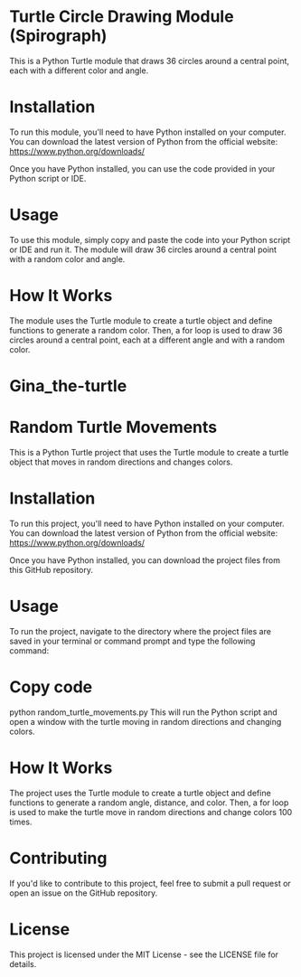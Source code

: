 # Turtle Circle Drawing Module (Spirograph)

This is a Python Turtle module that draws 36 circles around a central point, each with a different color and angle.

# Installation

To run this module, you'll need to have Python installed on your computer. You can download the latest version of Python from the official website: https://www.python.org/downloads/

Once you have Python installed, you can use the code provided in your Python script or IDE.

# Usage

To use this module, simply copy and paste the code into your Python script or IDE and run it. The module will draw 36 circles around a central point with a random color and angle.

# How It Works

The module uses the Turtle module to create a turtle object and define functions to generate a random color. Then, a for loop is used to draw 36 circles around a central point, each at a different angle and with a random color.

# Gina_the-turtle

# Random Turtle Movements

This is a Python Turtle project that uses the Turtle module to create a turtle object that moves in random directions and changes colors.

# Installation

To run this project, you'll need to have Python installed on your computer. You can download the latest version of Python from the official website: https://www.python.org/downloads/

Once you have Python installed, you can download the project files from this GitHub repository.

# Usage

To run the project, navigate to the directory where the project files are saved in your terminal or command prompt and type the following command:

# Copy code

python random_turtle_movements.py
This will run the Python script and open a window with the turtle moving in random directions and changing colors.

# How It Works

The project uses the Turtle module to create a turtle object and define functions to generate a random angle, distance, and color. Then, a for loop is used to make the turtle move in random directions and change colors 100 times.

# Contributing

If you'd like to contribute to this project, feel free to submit a pull request or open an issue on the GitHub repository.

# License

This project is licensed under the MIT License - see the LICENSE file for details.

